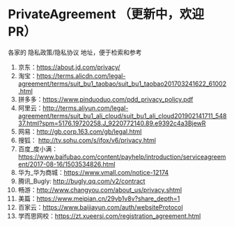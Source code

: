 # PrivateAgreement  （更新中，欢迎 PR）
 各家的 隐私政策/隐私协议 地址，便于检索和参考

1. 京东：https://about.jd.com/privacy/
2. 淘宝：https://terms.alicdn.com/legal-agreement/terms/suit_bu1_taobao/suit_bu1_taobao201703241622_61002.html
3. 拼多多：https://www.pinduoduo.com/pdd_privacy_policy.pdf
4. 阿里云：http://terms.aliyun.com/legal-agreement/terms/suit_bu1_ali_cloud/suit_bu1_ali_cloud201902141711_54837.html?spm=5176.19720258.J_9220772140.89.e9392c4a3BjewR
5. 网易：http://gb.corp.163.com/gb/legal.html
6. 搜狐： http://tv.sohu.com/s/ifox/v6/privacy.html
7. 百度_度小满：https://www.baifubao.com/content/payhelp/introduction/serviceagreement/2017-08-16/1503534826.html
8. 华为_华为商城：https://www.vmall.com/notice-12174
9. 腾讯_Bugly: http://bugly.qq.com/v2/contract
10. 畅游：http://www.changyou.com/about_us/privacy.shtml
11. 美篇：https://www.meipian.cn/29vb1v8v?share_depth=1
12. 百家云：https://www.baijiayun.com/auth/websiteProtocol
13. 学而思网校：https://zt.xueersi.com/registration_agreement.html

